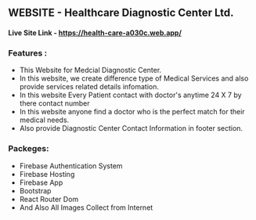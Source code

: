 ## WEBSITE - Healthcare Diagnostic Center Ltd.
#### Live Site Link - https://health-care-a030c.web.app/

### Features :

- This Website for Medcial Diagnostic Center.
- In this website, we create difference type of Medical Services and also provide services related details infomation.
- In this website Every Patient contact with doctor's anytime 24 X 7 by there contact number
- In this website anyone find a doctor who is the perfect match for their medical needs.
- Also provide Diagnostic Center Contact Information in footer section.

### Packeges:
- Firebase Authentication System
- Firebase Hosting
- Firebase App
- Bootstrap
- React Router Dom
- And Also All Images Collect from Internet